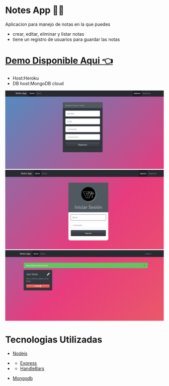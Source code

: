 # Notes App 👨‍💻
Aplicacion para manejo de notas en la que puedes
- crear, editar, eliminar y listar notas
- tiene un registro de usuarios para guardar las notas 
# [Demo Disponible Aqui 👈](https://vthor-dev-notes-app.herokuapp.com/) 
- Host:Heroku
- DB host:MongoDB cloud 

![](docs/1.png)
![](docs/2.png)
![](docs/3.png)

# Tecnologias Utilizadas
* [Nodejs](https://nodejs.org/es/)
- * [Express](https://expressjs.com/es/)
- * [HandleBars](https://handlebarsjs.com/)
* [Mongodb](https://www.mongodb.com/es)


